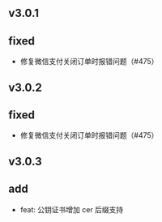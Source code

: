 ## v3.0.1

## fixed

- 修复微信支付关闭订单时报错问题（#475）

## v3.0.2

## fixed

- 修复微信支付关闭订单时报错问题（#475）

## v3.0.3

## add

- feat: 公钥证书增加 cer 后缀支持
